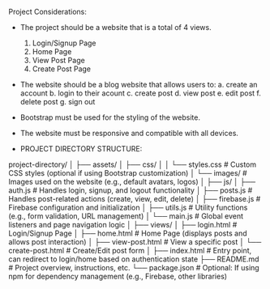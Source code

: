 Project Considerations:

- The project should be a website that is a total of 4 views.
    1. Login/Signup Page
    2. Home Page
    3. View Post Page
    4. Create Post Page
- The website should be a blog website that allows users to: 
    a. create an account 
    b. login to their acount
    c. create post
    d. view post
    e. edit post
    f. delete post
    g. sign out
- Bootstrap must be used for the styling of the website.
- The website must be responsive and compatible with all devices.


- PROJECT DIRECTORY STRUCTURE:

project-directory/
│
├── assets/
│   ├── css/
│   │   └── styles.css         # Custom CSS styles (optional if using Bootstrap customization)
│   └── images/                # Images used on the website (e.g., default avatars, logos)
│
├── js/
│   ├── auth.js                # Handles login, signup, and logout functionality
│   ├── posts.js               # Handles post-related actions (create, view, edit, delete)
│   ├── firebase.js            # Firebase configuration and initialization
│   ├── utils.js               # Utility functions (e.g., form validation, URL management)
│   └── main.js                # Global event listeners and page navigation logic
│
├── views/
│   ├── login.html             # Login/Signup Page
│   ├── home.html              # Home Page (displays posts and allows post interaction)
│   ├── view-post.html         # View a specific post
│   └── create-post.html       # Create/Edit post form
│
├── index.html                 # Entry point, can redirect to login/home based on authentication state
├── README.md                  # Project overview, instructions, etc.
└── package.json               # Optional: If using npm for dependency management (e.g., Firebase, other libraries)





